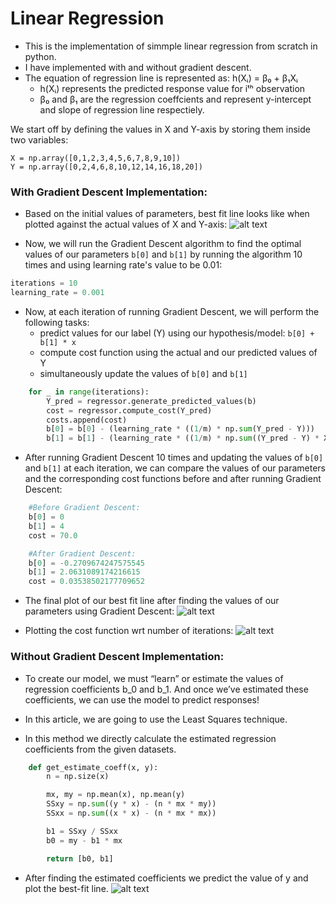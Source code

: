 # Linear Regression
- This is the implementation of simmple linear regression from scratch in python.
- I have implemented with and without gradient descent.
- The equation of regression line is represented as:
	h(Xᵢ) = β₀ + β₁Xᵢ
	- h(Xᵢ) represents the predicted response value for iᵗʰ observation
	- β₀ and β₁ are the regression coeffcients and represent y-intercept and slope of regression line respectiely.

We start off by defining the values in X and Y-axis by storing them inside two variables:

```
X = np.array([0,1,2,3,4,5,6,7,8,9,10])
Y = np.array([0,2,4,6,8,10,12,14,16,18,20])
```

### With Gradient Descent Implementation:
- Based on the initial values of parameters, best fit line looks like when plotted against the actual values of X and Y-axis:
![alt text](https://github.com/bhushan-borole/Linear-Regression/blob/master/Linear%20Regresion%20with%20gradient%20descent/plot1.png)

- Now, we will run the Gradient Descent algorithm to find the optimal values of our parameters `b[0]` and `b[1]` by running the algorithm 10 times and using learning rate's value to be 0.01:

```python
iterations = 10
learning_rate = 0.001
```

- Now, at each iteration of running Gradient Descent, we will perform the following tasks:
	- predict values for our label (Y) using our hypothesis/model: `b[0] + b[1] * x`
	- compute cost function using the actual and our predicted values of Y
	- simultaneously update the values of `b[0]` and `b[1]`
```python
    for _ in range(iterations):
        Y_pred = regressor.generate_predicted_values(b)
        cost = regressor.compute_cost(Y_pred)
        costs.append(cost)
        b[0] = b[0] - (learning_rate * ((1/m) * np.sum(Y_pred - Y)))
        b[1] = b[1] - (learning_rate * ((1/m) * np.sum((Y_pred - Y) * X)))
```

- After running Gradient Descent 10 times and updating the values of `b[0]` and `b[1]` at each iteration, we can compare the values of our parameters and the corresponding cost functions before and after running Gradient Descent:

```python
	#Before Gradient Descent:
	b[0] = 0
	b[1] = 4
	cost = 70.0

	#After Gradient Descent:
	b[0] = -0.2709674247575545 
	b[1] = 2.0631089174216615 
	cost = 0.03538502177709652
```

- The final plot of our best fit line after finding the values of our parameters using Gradient Descent:
![alt text](https://github.com/bhushan-borole/Linear-Regression/blob/master/Linear%20Regresion%20with%20gradient%20descent/plot2.png)

- Plotting the cost function wrt number of iterations:
![alt text](https://github.com/bhushan-borole/Linear-Regression/blob/master/Linear%20Regresion%20with%20gradient%20descent/plot3.png)


### Without Gradient Descent Implementation:

- To create our model, we must “learn” or estimate the values of regression coefficients b_0 and b_1. And once we’ve estimated these coefficients, we can use the model to predict responses!

- In this article, we are going to use the Least Squares technique.
- In this method we directly calculate the estimated regression coefficients from the given datasets.
```python
	def get_estimate_coeff(x, y):
		n = np.size(x)

		mx, my = np.mean(x), np.mean(y)
		SSxy = np.sum((y * x) - (n * mx * my))
		SSxx = np.sum((x * x) - (n * mx * mx))

		b1 = SSxy / SSxx
		b0 = my - b1 * mx

		return [b0, b1]
```
- After finding the estimated coefficients we predict the value of y and plot the best-fit line.
![alt text](https://github.com/bhushan-borole/Linear-Regression/blob/master/Linear%20Regression%20without%20gradient%20descent/plot1.png)





